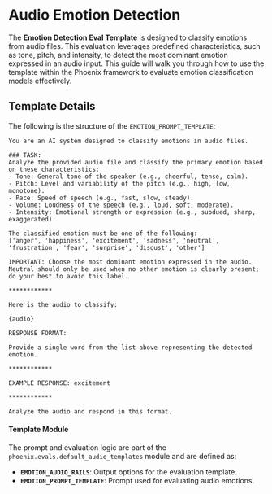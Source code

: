 # Audio Emotion Detection

The **Emotion Detection Eval Template** is designed to classify emotions from audio files. This evaluation leverages predefined characteristics, such as tone, pitch, and intensity, to detect the most dominant emotion expressed in an audio input. This guide will walk you through how to use the template within the Phoenix framework to evaluate emotion classification models effectively.

## Template Details

The following is the structure of the `EMOTION_PROMPT_TEMPLATE`:

```
You are an AI system designed to classify emotions in audio files.

### TASK:
Analyze the provided audio file and classify the primary emotion based on these characteristics:
- Tone: General tone of the speaker (e.g., cheerful, tense, calm).
- Pitch: Level and variability of the pitch (e.g., high, low, monotone).
- Pace: Speed of speech (e.g., fast, slow, steady).
- Volume: Loudness of the speech (e.g., loud, soft, moderate).
- Intensity: Emotional strength or expression (e.g., subdued, sharp, exaggerated).

The classified emotion must be one of the following:
['anger', 'happiness', 'excitement', 'sadness', 'neutral', 'frustration', 'fear', 'surprise', 'disgust', 'other']

IMPORTANT: Choose the most dominant emotion expressed in the audio. Neutral should only be used when no other emotion is clearly present; do your best to avoid this label.

************

Here is the audio to classify:

{audio}

RESPONSE FORMAT:

Provide a single word from the list above representing the detected emotion.

************

EXAMPLE RESPONSE: excitement

************

Analyze the audio and respond in this format.
```

#### Template Module

The prompt and evaluation logic are part of the `phoenix.evals.default_audio_templates` module and are defined as:

* **`EMOTION_AUDIO_RAILS`**: Output options for the evaluation template.&#x20;
* **`EMOTION_PROMPT_TEMPLATE`**: Prompt used for evaluating audio emotions.

